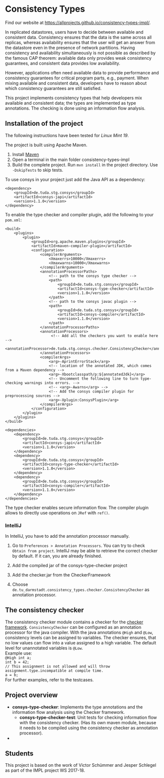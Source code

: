 # Consistency Types

Find our website at https://allprojects.github.io/consistency-types-impl/.

In replicated datastores, users have to decide between available and consistent data.
Consistency ensures that the data is the same across all replicas, whereas availability
ensures that the user will get an answer from the datastore even in the presence of
network partitions. Having consistency and availability simultaneously is not possible
as described by the famous CAP theorem: available data only provides weak consistency guarantees, and
consistent data provides low availability.

However, applications often need available data to provide performance and consistency guarantees
for critical program parts, e.g., payment. When mixing available and consistent data, developers
have to reason about which consistency guarantees are still satisfied.  

This project implements consistency types that help developers mix available and consistent data;
the types are implemented as type annotations.
The checking is done using an information flow analysis.


## Installation of the project

The following instructions have been tested for *Linux Mint 19*.

 The project is built using Apache Maven.

1. Install [Maven](https://maven.apache.org)
2. Open a terminal in the main folder consistency-types-impl
3. Build the complete project. Run `mvn install` in the project directory. Use `-DskipTests` to skip tests.

To use consys in your project just add the Java API as a dependency:

    <dependency>
        <groupId>de.tuda.stg.consys</groupId>
        <artifactId>consys-japi</artifactId>
        <version>1.1.0</version>
    </dependency>
 


To enable the type checker and compiler plugin, add the following to your `pom.xml`:

    <build>
        <plugins>
            <plugin>
                <groupId>org.apache.maven.plugins</groupId>
                <artifactId>maven-compiler-plugin</artifactId>
                <configuration>
                    <compilerArguments>
                        <Xmaxerrs>10000</Xmaxerrs>
                        <Xmaxwarns>10000</Xmaxwarns>
                    </compilerArguments>
                    <annotationProcessorPaths>
                        <!-- path to the consys type checker -->
                        <path>
                            <groupId>de.tuda.stg.consys</groupId>
                            <artifactId>consys-type-checker</artifactId>
                            <version>1.1.0</version>
                        </path>
                        <!-- path to the consys javac plugin -->
                        <path>
                            <groupId>de.tuda.stg.consys</groupId>
                            <artifactId>consys-compiler</artifactId>
                            <version>1.1.0</version>
                        </path>
                    </annotationProcessorPaths>
                    <annotationProcessors>
                         <!-- Add all the checkers you want to enable here -->
                         <annotationProcessor>de.tuda.stg.consys.checker.ConsistencyChecker</annotationProcessor>
                    </annotationProcessors>
                    <compilerArgs>
                        <arg>-AprintErrorStack</arg>
                        <!-- location of the annotated JDK, which comes from a Maven dependency -->
                        <arg>-Xbootclasspath/p:${annotatedJdk}</arg>
                        <!-- Uncomment the following line to turn type-checking warnings into errors. -->
                        <!-- <arg>-Awarns</arg> -->
                        <!-- Add the consys compiler plugin for preprocessing sources -->
                        <arg>-Xplugin:ConsysPlugin</arg>
                    </compilerArgs>
                </configuration>
            </plugin>
        </plugins>
    </build>

    <dependencies>
        <dependency>
            <groupId>de.tuda.stg.consys</groupId>
            <artifactId>consys-japi</artifactId>
            <version>1.1.0</version>
        </dependency>
        <dependency>
            <groupId>de.tuda.stg.consys</groupId>
            <artifactId>consys-type-checker</artifactId>
            <version>1.1.0</version>
        </dependency>
        <dependency>
            <groupId>de.tuda.stg.consys</groupId>
            <artifactId>consys-compiler</artifactId>
            <version>1.1.0</version>
        </dependency>
    </dependencies>

The type checker enables secure information flow. The compiler plugin allows to directly use operations on `JRef`
with `ref()`.


### IntelliJ

In IntelliJ, you have to add the annotation processor manually.

1. Go to `Preferences > Annotation Processors`. You can try to check `Obtain from project`.
IntelliJ may be able to retrieve the correct checker by default. If it can, you are already finished.

2. Add the compiled jar of the consys-type-checker project

3. Add the checker.jar from the CheckerFramework

4. Choose `de.tu_darmstadt.consistency_types.checker.ConsistencyChecker` as annotation processor.  


## The consistency checker
The consistency checker module contains a checker for the [checker framework](https://checkerframework.org/). `ConsistencyChecker` can be configured as an annotation processor for the java compiler. With the java annotations `@High` and `@Low`, consistency levels can be assigned to variables. The checker ensures, that no low values can flow into a value assigned to a high variable. The default level for unannotated variables is `@Low`.  
Example use:  
`@High int a;`  
`int b = 42;`  
`// This assignment is not allowed and will throw assignment.type.incompatible at compile time.`  
`a = b;`  
For further examples, refer to the testcases.


## Project overview

* **consys-type-checker**: Implements the type annotations and the information flow analysis using the 
Checker framework.
    * **consys-type-checker-test**: Unit tests for checking information flow with the
     consistency checker. (Has its own maven module, because
    it needs to be compiled using the consistency checker as annotation processor). 
* 

## Students

This project is based on the work of Victor Schümmer and Jesper Schlegel as part of the IMPL project WS 2017-18.
